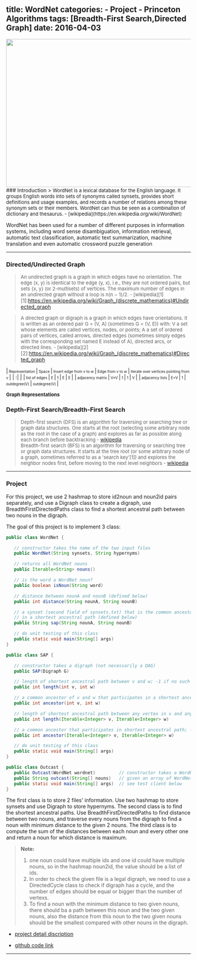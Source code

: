 title: WordNet
categories: 
    - Project
    - Princeton Algorithms
tags: [Breadth-First Search,Directed Graph]
date: 2016-04-03
---
<img src="https://farm2.staticflickr.com/1659/26127972192_c5a171e7a4_z.jpg" width="552" height="404">
### Introduction
> <font size=2>WordNet is a lexical database for the English language. It groups English words into sets of synonyms called synsets, provides short definitions and usage examples, and records a number of relations among these synonym sets or their members. WordNet can thus be seen as a combination of dictionary and thesaurus. - [wikipedia](https://en.wikipedia.org/wiki/WordNet)</font>

WordNet has been used for a number of different purposes in information systems, including word sense disambiguation, information retrieval, automatic text classification, automatic text summarization, machine translation and even automatic crossword puzzle generation
<!--more-->
----       

### Directed/Undirected Graph

> <font size=2>An undirected graph is a graph in which edges have no orientation. The edge (x, y) is identical to the edge (y, x), i.e., they are not ordered pairs, but sets {x, y} (or 2-multisets) of vertices. The maximum number of edges in an undirected graph without a loop is n(n − 1)/2. - [wikipedia][1]</font>
[1]:https://en.wikipedia.org/wiki/Graph_(discrete_mathematics)#Undirected_graph

> <font size=2>A directed graph or digraph is a graph in which edges have orientations. It is written as an ordered pair G = (V, A) (sometimes G = (V, E)) with: V a set whose elements are called vertices, nodes, or points; A a set of ordered pairs of vertices, called arrows, directed edges (sometimes simply edges with the corresponding set named E instead of A), directed arcs, or directed lines. - [wikipedia][2]</font>
[2]:https://en.wikipedia.org/wiki/Graph_(discrete_mathematics)#Directed_graph


|<font size=1>  Representation </font> |<font size=1>  Space  </font>|<font size=1>  Insert edge from v to w  </font>|<font size=1>  Edge from v to w  </font>|<font size=1>  Iterate over vertices pointing from v  </font>|
| :| |
|<font size=1>  list of edges </font> |<font size=1>  E  </font>|<font size=1>  1  </font>|<font size=1>  E  </font>|<font size=1>  E  </font>|
|<font size=1>  adjacency matrix </font> |<font size=1>  V*V  </font>|<font size=1>  1  </font>|<font size=1>  1  </font>|<font size=1>  V  </font>|
|<font size=1>  adjacency lists </font> |<font size=1>  E+V  </font>|<font size=1>  1  </font>|<font size=1>  outdegree(V)  </font>|<font size=1>  outdegree(V)  </font>|


<font size=2>**Graph Representations**</font>


### Depth-First Search/Breadth-First Search
> <font size=2>Depth-first search (DFS) is an algorithm for traversing or searching tree or graph data structures. One starts at the root (selecting some arbitrary node as the root in the case of a graph) and explores as far as possible along each branch before backtracking - [wikipedia](https://en.wikipedia.org/wiki/Depth-first_search)<br/>
Breadth-first search (BFS) is an algorithm for traversing or searching tree or graph data structures. It starts at the tree root (or some arbitrary node of a graph, sometimes referred to as a 'search key'[1]) and explores the neighbor nodes first, before moving to the next level neighbors - [wikipedia](https://en.wikipedia.org/wiki/Breadth-first_search)</font>

----
### Project
For this project, we use 2 hashmap to store id2noun and noun2id pairs separately, and use a Digraph class to create a digraph, use BreadthFirstDirectedPaths class to find a shortest ancestral path between two nouns in the digraph.

The goal of this project is to implement 3 class:
```java
public class WordNet {

   // constructor takes the name of the two input files
   public WordNet(String synsets, String hypernyms)

   // returns all WordNet nouns
   public Iterable<String> nouns()

   // is the word a WordNet noun?
   public boolean isNoun(String word)

   // distance between nounA and nounB (defined below)
   public int distance(String nounA, String nounB)

   // a synset (second field of synsets.txt) that is the common ancestor of nounA and nounB
   // in a shortest ancestral path (defined below)
   public String sap(String nounA, String nounB)

   // do unit testing of this class
   public static void main(String[] args)
}

public class SAP {

   // constructor takes a digraph (not necessarily a DAG)
   public SAP(Digraph G)

   // length of shortest ancestral path between v and w; -1 if no such path
   public int length(int v, int w)

   // a common ancestor of v and w that participates in a shortest ancestral path; -1 if no such path
   public int ancestor(int v, int w)

   // length of shortest ancestral path between any vertex in v and any vertex in w; -1 if no such path
   public int length(Iterable<Integer> v, Iterable<Integer> w)

   // a common ancestor that participates in shortest ancestral path; -1 if no such path
   public int ancestor(Iterable<Integer> v, Iterable<Integer> w)

   // do unit testing of this class
   public static void main(String[] args)
}

public class Outcast {
   public Outcast(WordNet wordnet)         // constructor takes a WordNet object
   public String outcast(String[] nouns)   // given an array of WordNet nouns, return an outcast
   public static void main(String[] args)  // see test client below
}
```

The first class is to store 2 files' information. Use two hashmap to store synsets and use Digraph to store hypernyms.
The second class is to find the shortest ancestral paths. Use BreadthFirstDirectedPaths to find distance between two nouns, and traverse every nouns from the digraph to find a noun with minimum distance to the given 2 nouns.
The third class is to compute the sum of the distances between each noun and every other one and return a noun for which distance is maximum.


> **Note:**
>  1. one noun could have multiple ids and one id could have multiple nouns, so in the hashmap noun2id, the value should be a list of ids.
>  2. In order to check the given file is a legal digraph, we need to use a DirectedCycle class to check if digraph has a cycle, and the number of edges should be equal or bigger than the number of vertexs.
>  3. To find a noun with the minimum distance to two given nouns, there should ba a path between this noun and the two given nouns, also the distance from this noun to the two given nouns should be the smallest compared with other nouns in the digraph.

- [project detail discription](http://coursera.cs.princeton.edu/algs4/assignments/wordnet.html)

- [github code link](https://github.com/xiaofeixiawang/algorithms/tree/master/princeton_hw6/src)

---
